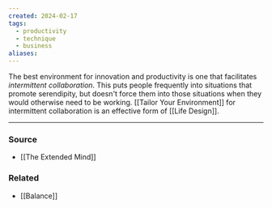 ```yaml
---
created: 2024-02-17
tags:
  - productivity
  - technique
  - business
aliases:
---
```

The best environment for innovation and productivity is one that facilitates *intermittent collaboration*. This puts people frequently into situations that promote serendipity, but doesn't force them into those situations when they would otherwise need to be working. [[Tailor Your Environment]] for intermittent collaboration is an effective form of [[Life Design]].

****
### Source
- [[The Extended Mind]]

### Related
- [[Balance]]
